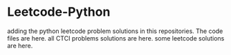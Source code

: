 # Leetcode-Python
adding the python leetcode problem solutions in this repositories. 
The code files are here.
all CTCI problems solutions are here.
some leetcode solutions are here.




























































































































































